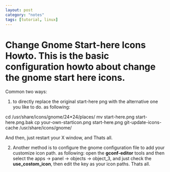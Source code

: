 ```yaml
---
layout: post
category: "notes"
tags: [tutorial, linux]
---
```


Change Gnome Start-here Icons Howto.
This is the basic configuration howto about change the gnome start here icons.
=================
Common two ways:

1. to directly replace the original start\-here png with the alternative one you like to do. as following:

cd /usr/share/icons/gnome/24\*24/places/
mv start\-here.png start\-here.png.bak
cp your\-own\-starticon.png start\-here.png
git\-update\-icons\-cache /usr/share/icons/gnome/

And then, just restart your X window, and Thats all.

2. Another method is to configure the gnome configuration file to add your customize icon path. as following:
open the **gconf\-editor** tools and then select the apps \-> panel \-> objects \-> object\_3, and just check the **use_costom\_icon**, then edit the key as your icon paths.  Thats all.
